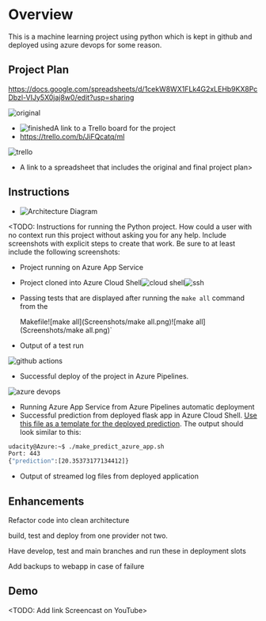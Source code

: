 # Overview

This is a machine learning project using python which is kept in github and deployed using azure devops for some reason.

## Project Plan

https://docs.google.com/spreadsheets/d/1cekW8WX1FLk4G2xLEHb9KX8PcDbzl-VIJy5X0jaj8w0/edit?usp=sharing

![original](https://tva1.sinaimg.cn/large/008vxvgGgy1h7bv27k86zj31sv0i0441.jpg)



* ![finished](https://tva1.sinaimg.cn/large/008vxvgGgy1h7bv2ng1kdj31sv0i0te9.jpg)A link to a Trello board for the project
* https://trello.com/b/JiFQcatq/ml

![trello](https://tva1.sinaimg.cn/large/008vxvgGgy1h7buwozbjgj30x809kaar.jpg)

* A link to a spreadsheet that includes the original and final project plan>

## Instructions

* ![Architecture Diagram](https://tva1.sinaimg.cn/large/008vxvgGgy1h7bua49yoxj30oi03dglo.jpg)

<TODO:  Instructions for running the Python project.  How could a user with no context run this project without asking you for any help.  Include screenshots with explicit steps to create that work. Be sure to at least include the following screenshots:

* Project running on Azure App Service

* Project cloned into Azure Cloud Shell![cloud shell](https://tva1.sinaimg.cn/large/008vxvgGgy1h7buds5y0qj30x809kt9x.jpg)![ssh]()

* Passing tests that are displayed after running the `make all` command from the 

  Makefile![make all](Screenshots/make all.png)![make all](Screenshots/make all.png)`

* Output of a test run

![github actions](https://tva1.sinaimg.cn/large/008vxvgGgy1h7buaw98o2j31y30rn40p.jpg)

* Successful deploy of the project in Azure Pipelines.  

![azure devops](https://tva1.sinaimg.cn/large/008vxvgGgy1h7bub6ypkyj30re0n9jsw.jpg)

* Running Azure App Service from Azure Pipelines automatic deployment
* Successful prediction from deployed flask app in Azure Cloud Shell.  [Use this file as a template for the deployed prediction](https://github.com/udacity/nd082-Azure-Cloud-DevOps-Starter-Code/blob/master/C2-AgileDevelopmentwithAzure/project/starter_files/flask-sklearn/make_predict_azure_app.sh).
  The output should look similar to this:

```bash
udacity@Azure:~$ ./make_predict_azure_app.sh
Port: 443
{"prediction":[20.35373177134412]}
```

* Output of streamed log files from deployed application

> 

## Enhancements

Refactor code into clean architecture

build, test and deploy from one provider not two.

Have develop, test and main branches and run these in deployment slots

Add backups to webapp in case of failure

## Demo 

<TODO: Add link Screencast on YouTube>

